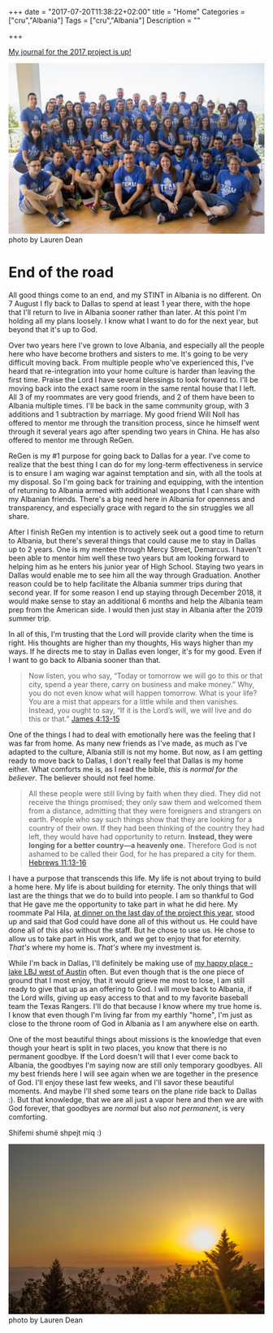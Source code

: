+++
date = "2017-07-20T11:38:22+02:00"
title = "Home"
Categories = ["cru","Albania"]
Tags = ["cru","Albania"]
Description = ""

+++

[My journal for the 2017 project is up!](/albania/2017)

<div>
  <a href="/albania/2017">
    <img src="/images/2017/2017_07_retreat.jpg" alt="Summer retreat group">
  </a>
  <span class="attribution">photo by Lauren Dean</span>
</div>

# End of the road

All good things come to an end, and my STINT in Albania is no different.  On 7 August I fly back to Dallas to spend at least 1 year there, with the hope that I'll return to live in Albania sooner rather than later.  At this point I'm holding all my plans loosely.  I know what I want to do for the next year, but beyond that it's up to God.

Over two years here I've grown to love Albania, and especially all the people here who have become brothers and sisters to me.  It's going to be very difficult moving back.  From multiple people who've experienced this, I've heard that re-integration into your home culture is harder than leaving the first time.  Praise the Lord I have several blessings to look forward to.  I'll be moving back into the exact same room in the same rental house that I left.  All 3 of my roommates are very good friends, and 2 of them have been to Albania multiple times.  I'll be back in the same community group, with 3 additions and 1 subtraction by marriage.  My good friend Will Noll has offered to mentor me through the transition process, since he himself went through it several years ago after spending two years in China.  He has also offered to mentor me through ReGen.

ReGen is my #1 purpose for going back to Dallas for a year.  I've come to realize that the best thing I can do for my long-term effectiveness in service is to ensure I am waging war against temptation and sin, with all the tools at my disposal.  So I'm going back for training and equipping, with the intention of returning to Albania armed with additional weapons that I can share with my Albanian friends.  There's a big need here in Albania for openness and transparency, and especially grace with regard to the sin struggles we all share.

After I finish ReGen my intention is to actively seek out a good time to return to Albania, but there's several things that could cause me to stay in Dallas up to 2 years.  One is my mentee through Mercy Street, Demarcus.  I haven't been able to mentor him well these two years but am looking forward to helping him as he enters his junior year of High School.  Staying two years in Dallas would enable me to see him all the way through Graduation.  Another reason could be to help facilitate the Albania summer trips during that second year.  If for some reason I end up staying through December 2018, it would make sense to stay an additional 6 months and help the Albania team prep from the American side.  I would then just stay in Albania after the 2019 summer trip.

In all of this, I'm trusting that the Lord will provide clarity when the time is right.  His thoughts are higher than my thoughts, His ways higher than my ways.  If he directs me to stay in Dallas even longer, it's for my good.  Even if I want to go back to Albania sooner than that.

> Now listen, you who say, “Today or tomorrow we will go to this or that city,
> spend a year there, carry on business and make money.”  Why, you do not even know
> what will happen tomorrow. What is your life? You are a mist that appears for 
> a little while and then vanishes. Instead, you ought to say, “If it is the 
> Lord’s will, we will live and do this or that.”
> <span class="source"><a href="http://biblehub.com/niv/james/4.htm">James 4:13-15</a></span>

One of the things I had to deal with emotionally here was the feeling that I was far from home.  As many new friends as I've made, as much as I've adapted to the culture, Albania still is not my home.  But now, as I am getting ready to move back to Dallas, I don't really feel that Dallas is my home either.  What comforts me is, as I read the bible, _this is normal for the believer_.  The believer should not feel home.

> All these people were still living by faith when they died. They did not 
> receive the things promised; they only saw them and welcomed them from a 
> distance, admitting that they were foreigners and strangers on earth. 
> People who say such things show that they are looking for a country of 
> their own. If they had been thinking of the country they had left, they
> would have had opportunity to return. __Instead, they were longing for a 
> better country—a heavenly one.__ Therefore God is not ashamed to be called
> their God, for he has prepared a city for them.
> <span class="source"><a href="http://biblehub.com/niv/hebrews/11.htm">Hebrews 11:13-16</a></span>

I have a purpose that transcends this life.  My life is not about trying to build a home here.  My life is about building for eternity.  The only things that will last are the things that we do to build into people.  I am so thankful to God that He gave me the opportunity to take part in what he did here.  My roommate Pal Hila, [at dinner on the last day of the project this year](/albania/2017/#day-8), stood up and said that God could have done all of this without us.  He could have done all of this also without the staff.  But he chose to use us.  He chose to allow us to take part in His work, and we get to enjoy that for eternity.  _That's_ where my home is.  _That's_ where my investment is.

While I'm back in Dallas, I'll definitely be making use of [my happy place - lake LBJ west of Austin](/post/2016/05_my_happy_place) often.  But even though that is the one piece of ground that I most enjoy, that it would grieve me most to lose, I am still ready to give that up as an offering to God.  I will move back to Albania, if the Lord wills, giving up easy access to that and to my favorite baseball team the Texas Rangers.  I'll do that because I know where my true home is.  I know that even though I'm living far from my earthly "home", I'm just as close to the throne room of God in Albania as I am anywhere else on earth.

One of the most beautiful things about missions is the knowledge that even though your heart is split in two places, you know that there is no permanent goodbye.  If the Lord doesn't will that I ever come back to Albania, the goodbyes I'm saying now are still only temporary goodbyes.  All my best friends here I will see again when we are together in the presence of God.  I'll enjoy these last few weeks, and I'll savor these beautiful moments.  And maybe I'll shed some tears on the plane ride back to Dallas :).  But that knowledge, that we are all just a vapor here and then we are with God forever, that goodbyes are _normal_ but also _not permanent_, is very comforting.

Shifemi shumë shpejt miq :)


<div>
  <img src="/images/2017/project/sunset.jpg" alt="sunset">
  <span class="attribution">photo by Lauren Dean</span>
</div>
